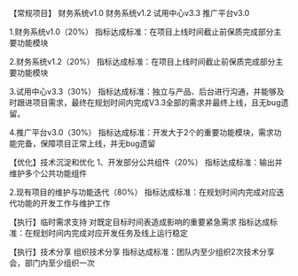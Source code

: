 【常规项目】
财务系统v1.0
财务系统v1.2
试用中心v3.3
推广平台v3.0

1.财务系统v1.0（20%）
指标达成标准：在项目上线时间截止前保质完成部分主要功能模块

2.财务系统v1.2（20%）
指标达成标准：在项目上线时间截止前保质完成部分主要功能模块

3.试用中心v3.3（30%）
指标达成标准：独立与产品、后台进行沟通，并能够及时跟进项目需求，最终在规划时间内完成V3.3全部的需求并最终上线，且无bug遗留。

4.推广平台v3.0（30%）
指标达成标准：开发大于2个的重要功能模块，需求功能完备，保障项目正常上线，并无bug遗留

【优化】技术沉淀和优化
1、开发部分公共组件（20%）
指标达成标准：输出并维护多个公共功能组件

2.现有项目的维护与功能迭代（80%）
指标达成标准：在规划时间内完成对应迭代功能的开发工作与维护工作

【执行】临时需求支持
对既定目标时间表造成影响的重要紧急需求
指标达成标准：在规划时间内完成对应开发任务及线上运行稳定

【执行】技术分享
组织技术分享
指标达成标准：团队内至少组织2次技术分享会，部门内至少组织一次
